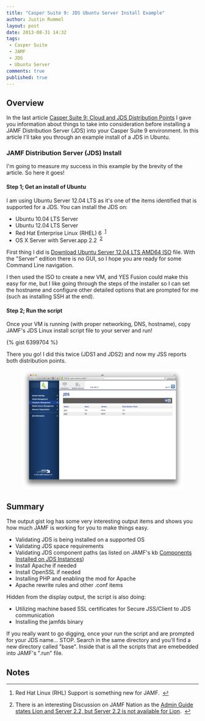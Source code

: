 ```yaml
---
title: "Casper Suite 9: JDS Ubuntu Server Install Example"
author: Justin Rummel
layout: post
date: 2013-08-31 14:32
tags: 
 - Casper Suite
 - JAMF
 - JDS
 - Ubuntu Server
comments: true
published: true
---
```

## Overview

In the last article [Casper Suite 9: Cloud and JDS Distribution Points][casper-suite-9-cloud-and-jds-distribution-points] I gave you information about things to take into consideration before installing a JAMF Distribution Server (JDS) into your Casper Suite 9 environment.  In this article I'll take you through an example install of a JDS in Ubuntu.

### JAMF Distribution Server (JDS) Install

I'm going to measure my success in this example by the brevity of the article.  So here it goes! 

#### Step 1; Get an install of Ubuntu
I am using Ubuntu Server 12.04 LTS as it's one of the items identified that is supported for a JDS.  You can install the JDS on:

-	Ubuntu 10.04 LTS Server
-	Ubuntu 12.04 LTS Server
-	Red Hat Enterprise Linux (RHEL) 6 &nbsp;<sup id="fnr1-2013-08-31">[1]</sup>
-	OS X Server with Server.app 2.2 &nbsp;<sup id="fnr1-2013-08-31">[2]</sup>

First thing I did is [Download Ubuntu Server 12.04 LTS AMD64 ISO][ubuntu12.04] file.  With the "Server" edition there is no GUI, so I hope you are ready for some Command Line navigation. 

I then used the ISO to create a new VM, and YES Fusion could make this easy for me, but I like going through the steps of the installer so I can set the hostname and configure other detailed options that are prompted for me (such as installing SSH at the end).

#### Step 2; Run the script
Once your VM is running (with proper networking, DNS, hostname), copy JAMF's JDS Linux install script file to your server and run!

{% gist 6399704 %}

There you go!  I did this twice (JDS1 and JDS2) and now my JSS reports both distribution points.

<figure>
<a href="/images/2013/08/31/JDS.png"><img src="/images/2013/08/31/JDS_480.png" alt="JDS installed on JSS screenshot" title="JDS installed on JSS screenshot" /></a>
</figure>

## Summary
The output gist log has some very interesting output items and shows you how much JAMF is working for you to make things easy.

-	Validating JDS is being installed on a supported OS
-	Validating JDS space requirements
-	Validating JDS component paths (as listed on JAMF's kb [Components Installed on JDS Instances][339])
-	Install Apache if needed
-	Install OpenSSL if needed
-	Installing PHP and enabling the mod for Apache
-	Apache rewrite rules and other .conf items

Hidden from the display output, the script is also doing:

-	Utilizing machine based SSL certificates for Secure JSS/Client to JDS communication
-	Installing the jamfds binary

If you really want to go digging, once your run the script and are prompted for your JDS name... STOP.  Search in the same directory and you'll find a new directory called "base".  Inside that is all the scripts that are emebedded into JAMF's ".run" file. 

## Notes

<div class="footnotes">
<hr />
<ol>
	<li id="fn1-2013-08-31">
		<p>Red Hat Linux (RHL) Support is something new for JAMF. &nbsp;<a href="#fnr1-2013-08-31" class="footnoteBackLink" title="Jump back to footnote 1 in the text.">&#8617;</a></p>
	</li>
	<li id="fn2-2013-08-31">
		<p>There is an interesting Discussion on JAMF Nation as the <a href="https://jamfnation.jamfsoftware.com/discussion.html?id=8111">Admin Guide states Lion and Server 2.2, but Server 2.2 is not available for Lion</a>. &nbsp;<a href="#fnr2-2013-08-31" class="footnoteBackLink" title="Jump back to footnote 2 in the text.">&#8617;</a></p>
	</li>
</ol>
</div>


[1]: #fn1-2012-08-31
[2]: #fn2-2012-08-31

[casper-suite-9-cloud-and-jds-distribution-points]: /casper-suite-9-cloud-and-jds-distribution-points
[ubuntu12.04]: http://www.ubuntu.com/download/server
[339]: https://jamfnation.jamfsoftware.com/article.html?id=339